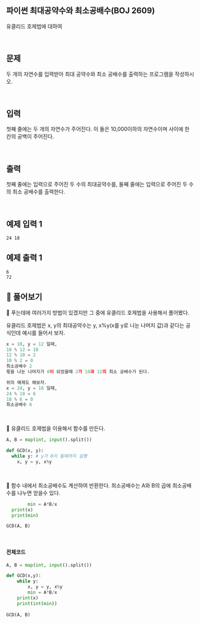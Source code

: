 ## 파이썬 최대공약수와 최소공배수(BOJ 2609)

유클리드 호제법에 대하여

<br>

## 문제

두 개의 자연수를 입력받아 최대 공약수와 최소 공배수를 출력하는 프로그램을 작성하시오.

<br>

## 입력

첫째 줄에는 두 개의 자연수가 주어진다. 이 둘은 10,000이하의 자연수이며 사이에 한 칸의 공백이 주어진다.

<br>

## 출력

첫째 줄에는 입력으로 주어진 두 수의 최대공약수를, 둘째 줄에는 입력으로 주어진 두 수의 최소 공배수를 출력한다.

<br>

## 예제 입력 1

```
24 18
```

## 예제 출력 1

```
6
72
```



## 📝 풀어보기

📌 푸는데에 여러가지 방법이 있겠지만 그 중에 유클리드 호제법을 사용해서 풀어봤다.

유클리드 호제법은 x, y의 최대공약수는 y, x%y(x를 y로 나눈 나머지 값)과 같다는 공식인데 예시를 들어서 보자.

``` python
x = 10, y = 12 일때,
10 % 12 = 10
12 % 10 = 2
10 % 2 = 0
최소공배수 2
몫을 나눈 나머지가 0이 되었을때 2가 10과 12의 최소 공배수가 된다.

위의 예제도 해보자.
x = 24, y = 18 일때,
24 % 18 = 6
18 % 6 = 0
최소공배수 6
```

<br>

📌 유클리드 호제법을 이용해서 함수를 만든다.

``` python
A, B = map(int, input().split())

def GCD(x, y):
  while y: # y가 0이 될때까지 실행
    x, y = y, x%y
```

<br>

📌 함수 내에서 최소공배수도 계산하여 반환한다. 최소공배수는 A와 B의 곱에 최소공배수를 나누면 얻을수 있다.

``` python
		min = A*B/x
  print(x)
  print(min)

GCD(A, B)
```

<br>

#### 전체코드

``` python
A, B = map(int, input().split())

def GCD(x,y):
    while y:
        x, y = y, x%y
        min = A*B/x
    print(x)
    print(int(min))
  
GCD(A, B)
```

